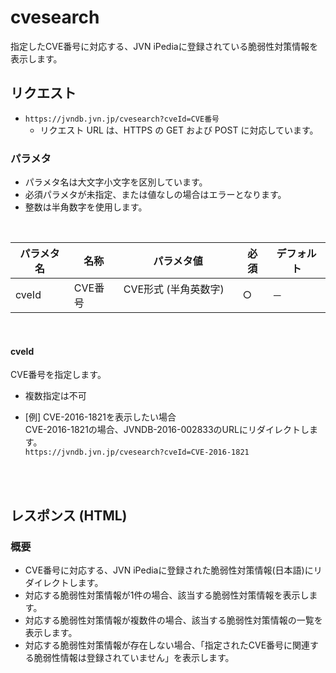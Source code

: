 # cvesearch

指定したCVE番号に対応する、JVN iPediaに登録されている脆弱性対策情報を表示します。

## リクエスト

- `https://jvndb.jvn.jp/cvesearch?cveId=CVE番号`
  - リクエスト URL は、HTTPS の GET および POST に対応しています。

### パラメタ

- パラメタ名は大文字小文字を区別しています。
- 必須パラメタが未指定、または値なしの場合はエラーとなります。
- 整数は半角数字を使用します。

<br>

| パラメタ名         | 名称       | パラメタ値      | 必須 | デフォルト |
| ----------------- | ---------- | ------------- | ---- | ---------- |
| cveId             | CVE番号    | CVE形式 (半角英数字)  　   | ○    | －         |

<br>

#### cveId

CVE番号を指定します。  

- 複数指定は不可

- \[例\] CVE-2016-1821を表示したい場合  
   CVE-2016-1821の場合、JVNDB-2016-002833のURLにリダイレクトします。  
  `https://jvndb.jvn.jp/cvesearch?cveId=CVE-2016-1821`


<br>
<br>

## レスポンス (HTML)

### 概要

- CVE番号に対応する、JVN iPediaに登録された脆弱性対策情報(日本語)にリダイレクトします。
- 対応する脆弱性対策情報が1件の場合、該当する脆弱性対策情報を表示します。
- 対応する脆弱性対策情報が複数件の場合、該当する脆弱性対策情報の一覧を表示します。
- 対応する脆弱性対策情報が存在しない場合、「指定されたCVE番号に関連する脆弱性情報は登録されていません」を表示します。

